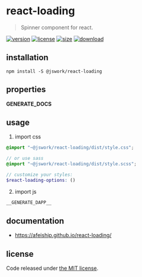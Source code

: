 # react-loading
> Spinner component for react.

[![version][version-image]][version-url]
[![license][license-image]][license-url]
[![size][size-image]][size-url]
[![download][download-image]][download-url]

## installation
```shell
npm install -S @jswork/react-loading
```

## properties
__GENERATE_DOCS__

## usage
1. import css
  ```scss
  @import "~@jswork/react-loading/dist/style.css";

  // or use sass
  @import "~@jswork/react-loading/dist/style.scss";

  // customize your styles:
  $react-loading-options: ()
  ```
2. import js
  ```js
__GENERATE_DAPP__
  ```

## documentation
- https://afeiship.github.io/react-loading/


## license
Code released under [the MIT license](https://github.com/afeiship/react-loading/blob/master/LICENSE.txt).

[version-image]: https://img.shields.io/npm/v/@jswork/react-loading
[version-url]: https://npmjs.org/package/@jswork/react-loading

[license-image]: https://img.shields.io/npm/l/@jswork/react-loading
[license-url]: https://github.com/afeiship/react-loading/blob/master/LICENSE.txt

[size-image]: https://img.shields.io/bundlephobia/minzip/@jswork/react-loading
[size-url]: https://github.com/afeiship/react-loading/blob/master/dist/react-loading.min.js

[download-image]: https://img.shields.io/npm/dm/@jswork/react-loading
[download-url]: https://www.npmjs.com/package/@jswork/react-loading
